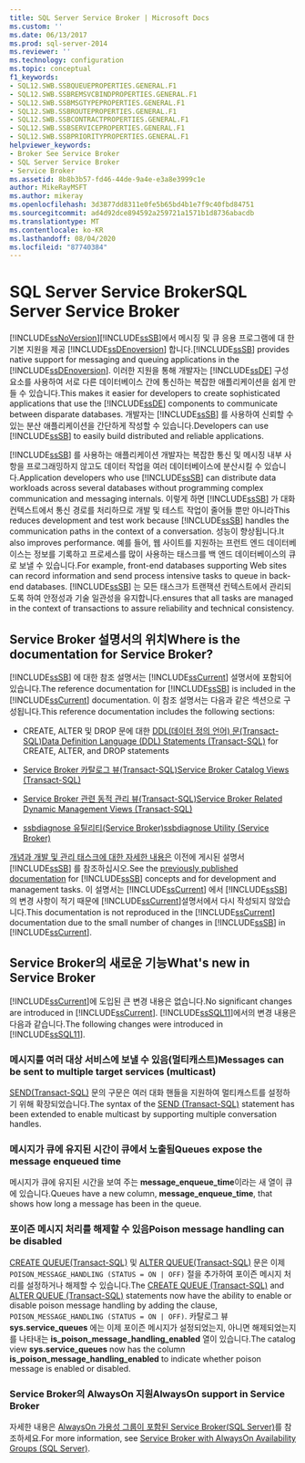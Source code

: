```yaml
---
title: SQL Server Service Broker | Microsoft Docs
ms.custom: ''
ms.date: 06/13/2017
ms.prod: sql-server-2014
ms.reviewer: ''
ms.technology: configuration
ms.topic: conceptual
f1_keywords:
- SQL12.SWB.SSBQUEUEPROPERTIES.GENERAL.F1
- SQL12.SWB.SSBREMSVCBINDPROPERTIES.GENERAL.F1
- SQL12.SWB.SSBMSGTYPEPROPERTIES.GENERAL.F1
- SQL12.SWB.SSBROUTEPROPERTIES.GENERAL.F1
- SQL12.SWB.SSBCONTRACTPROPERTIES.GENERAL.F1
- SQL12.SWB.SSBSERVICEPROPERTIES.GENERAL.F1
- SQL12.SWB.SSBPRIORITYPROPERTIES.GENERAL.F1
helpviewer_keywords:
- Broker See Service Broker
- SQL Server Service Broker
- Service Broker
ms.assetid: 8b8b3b57-fd46-44de-9a4e-e3a8e3999c1e
author: MikeRayMSFT
ms.author: mikeray
ms.openlocfilehash: 3d3877dd8311e0fe5b65bd4b1e7f9c40fbd84751
ms.sourcegitcommit: ad4d92dce894592a259721a1571b1d8736abacdb
ms.translationtype: MT
ms.contentlocale: ko-KR
ms.lasthandoff: 08/04/2020
ms.locfileid: "87740384"
---
```

# <a name="sql-server-service-broker"></a><span data-ttu-id="e8569-102">SQL Server Service Broker</span><span class="sxs-lookup"><span data-stu-id="e8569-102">SQL Server Service Broker</span></span>
  [!INCLUDE[ssNoVersion](../../includes/ssnoversion-md.md)]<span data-ttu-id="e8569-103">[!INCLUDE[ssSB](../../includes/sssb-md.md)]에서 메시징 및 큐 응용 프로그램에 대 한 기본 지원을 제공 [!INCLUDE[ssDEnoversion](../../includes/ssdenoversion-md.md)] 합니다.</span><span class="sxs-lookup"><span data-stu-id="e8569-103">[!INCLUDE[ssSB](../../includes/sssb-md.md)] provides native support for messaging and queuing applications in the [!INCLUDE[ssDEnoversion](../../includes/ssdenoversion-md.md)].</span></span> <span data-ttu-id="e8569-104">이러한 지원을 통해 개발자는 [!INCLUDE[ssDE](../../includes/ssde-md.md)] 구성 요소를 사용하여 서로 다른 데이터베이스 간에 통신하는 복잡한 애플리케이션을 쉽게 만들 수 있습니다.</span><span class="sxs-lookup"><span data-stu-id="e8569-104">This makes it easier for developers to create sophisticated applications that use the [!INCLUDE[ssDE](../../includes/ssde-md.md)] components to communicate between disparate databases.</span></span> <span data-ttu-id="e8569-105">개발자는 [!INCLUDE[ssSB](../../includes/sssb-md.md)] 를 사용하여 신뢰할 수 있는 분산 애플리케이션을 간단하게 작성할 수 있습니다.</span><span class="sxs-lookup"><span data-stu-id="e8569-105">Developers can use [!INCLUDE[ssSB](../../includes/sssb-md.md)] to easily build distributed and reliable applications.</span></span>  
  
 <span data-ttu-id="e8569-106">[!INCLUDE[ssSB](../../includes/sssb-md.md)] 를 사용하는 애플리케이션 개발자는 복잡한 통신 및 메시징 내부 사항을 프로그래밍하지 않고도 데이터 작업을 여러 데이터베이스에 분산시킬 수 있습니다.</span><span class="sxs-lookup"><span data-stu-id="e8569-106">Application developers who use [!INCLUDE[ssSB](../../includes/sssb-md.md)] can distribute data workloads across several databases without programming complex communication and messaging internals.</span></span> <span data-ttu-id="e8569-107">이렇게 하면 [!INCLUDE[ssSB](../../includes/sssb-md.md)] 가 대화 컨텍스트에서 통신 경로를 처리하므로 개발 및 테스트 작업이 줄어들 뿐만 아니라</span><span class="sxs-lookup"><span data-stu-id="e8569-107">This reduces development and test work because [!INCLUDE[ssSB](../../includes/sssb-md.md)] handles the communication paths in the context of a conversation.</span></span> <span data-ttu-id="e8569-108">성능이 향상됩니다.</span><span class="sxs-lookup"><span data-stu-id="e8569-108">It also improves performance.</span></span> <span data-ttu-id="e8569-109">예를 들어, 웹 사이트를 지원하는 프런트 엔드 데이터베이스는 정보를 기록하고 프로세스를 많이 사용하는 태스크를 백 엔드 데이터베이스의 큐로 보낼 수 있습니다.</span><span class="sxs-lookup"><span data-stu-id="e8569-109">For example, front-end databases supporting Web sites can record information and send process intensive tasks to queue in back-end databases.</span></span> [!INCLUDE[ssSB](../../includes/sssb-md.md)] <span data-ttu-id="e8569-110">는 모든 태스크가 트랜잭션 컨텍스트에서 관리되도록 하여 안정성과 기술 일관성을 유지합니다.</span><span class="sxs-lookup"><span data-stu-id="e8569-110">ensures that all tasks are managed in the context of transactions to assure reliability and technical consistency.</span></span>  
  
## <a name="where-is-the-documentation-for-service-broker"></a><span data-ttu-id="e8569-111">Service Broker 설명서의 위치</span><span class="sxs-lookup"><span data-stu-id="e8569-111">Where is the documentation for Service Broker?</span></span>  
 <span data-ttu-id="e8569-112">[!INCLUDE[ssSB](../../includes/sssb-md.md)] 에 대한 참조 설명서는 [!INCLUDE[ssCurrent](../../includes/sscurrent-md.md)] 설명서에 포함되어 있습니다.</span><span class="sxs-lookup"><span data-stu-id="e8569-112">The reference documentation for [!INCLUDE[ssSB](../../includes/sssb-md.md)] is included in the [!INCLUDE[ssCurrent](../../includes/sscurrent-md.md)] documentation.</span></span> <span data-ttu-id="e8569-113">이 참조 설명서는 다음과 같은 섹션으로 구성됩니다.</span><span class="sxs-lookup"><span data-stu-id="e8569-113">This reference documentation includes the following sections:</span></span>  
  
-   <span data-ttu-id="e8569-114">CREATE, ALTER 및 DROP 문에 대한 [DDL&#40;데이터 정의 언어&#41; 문&#40;Transact-SQL&#41;](/sql/odbc/reference/develop-app/ddl-statements)</span><span class="sxs-lookup"><span data-stu-id="e8569-114">[Data Definition Language &#40;DDL&#41; Statements &#40;Transact-SQL&#41;](/sql/odbc/reference/develop-app/ddl-statements) for CREATE, ALTER, and DROP statements</span></span>  
  
-   [<span data-ttu-id="e8569-115">Service Broker 카탈로그 뷰&#40;Transact-SQL&#41;</span><span class="sxs-lookup"><span data-stu-id="e8569-115">Service Broker Catalog Views &#40;Transact-SQL&#41;</span></span>](/sql/relational-databases/system-catalog-views/service-broker-catalog-views-transact-sql)  
  
-   [<span data-ttu-id="e8569-116">Service Broker 관련 동적 관리 뷰&#40;Transact-SQL&#41;</span><span class="sxs-lookup"><span data-stu-id="e8569-116">Service Broker Related Dynamic Management Views &#40;Transact-SQL&#41;</span></span>](/sql/relational-databases/system-dynamic-management-views/service-broker-related-dynamic-management-views-transact-sql)  
  
-   [<span data-ttu-id="e8569-117">ssbdiagnose 유틸리티&#40;Service Broker&#41;</span><span class="sxs-lookup"><span data-stu-id="e8569-117">ssbdiagnose Utility &#40;Service Broker&#41;</span></span>](../../tools/ssbdiagnose/ssbdiagnose-utility-service-broker.md)  
  
 <span data-ttu-id="e8569-118">[개념과 개발 및 관리 태스크에 대한 자세한 내용은](https://go.microsoft.com/fwlink/?LinkId=231312) 이전에 게시된 설명서 [!INCLUDE[ssSB](../../includes/sssb-md.md)] 를 참조하십시오.</span><span class="sxs-lookup"><span data-stu-id="e8569-118">See the [previously published documentation](https://go.microsoft.com/fwlink/?LinkId=231312) for [!INCLUDE[ssSB](../../includes/sssb-md.md)] concepts and for development and management tasks.</span></span> <span data-ttu-id="e8569-119">이 설명서는 [!INCLUDE[ssCurrent](../../includes/sscurrent-md.md)] 에서 [!INCLUDE[ssSB](../../includes/sssb-md.md)] 의 변경 사항이 적기 때문에 [!INCLUDE[ssCurrent](../../includes/sscurrent-md.md)]설명서에서 다시 작성되지 않았습니다.</span><span class="sxs-lookup"><span data-stu-id="e8569-119">This documentation is not reproduced in the [!INCLUDE[ssCurrent](../../includes/sscurrent-md.md)] documentation due to the small number of changes in [!INCLUDE[ssSB](../../includes/sssb-md.md)] in [!INCLUDE[ssCurrent](../../includes/sscurrent-md.md)].</span></span>  
  
## <a name="whats-new-in-service-broker"></a><span data-ttu-id="e8569-120">Service Broker의 새로운 기능</span><span class="sxs-lookup"><span data-stu-id="e8569-120">What's new in Service Broker</span></span>  
 <span data-ttu-id="e8569-121">[!INCLUDE[ssCurrent](../../includes/sscurrent-md.md)]에 도입된 큰 변경 내용은 없습니다.</span><span class="sxs-lookup"><span data-stu-id="e8569-121">No significant changes are introduced in [!INCLUDE[ssCurrent](../../includes/sscurrent-md.md)].</span></span>  <span data-ttu-id="e8569-122">[!INCLUDE[ssSQL11](../../includes/sssql11-md.md)]에서의 변경 내용은 다음과 같습니다.</span><span class="sxs-lookup"><span data-stu-id="e8569-122">The following changes were introduced in [!INCLUDE[ssSQL11](../../includes/sssql11-md.md)].</span></span>  
  
### <a name="messages-can-be-sent-to-multiple-target-services-multicast"></a><span data-ttu-id="e8569-123">메시지를 여러 대상 서비스에 보낼 수 있음(멀티캐스트)</span><span class="sxs-lookup"><span data-stu-id="e8569-123">Messages can be sent to multiple target services (multicast)</span></span>  
 <span data-ttu-id="e8569-124">[SEND&#40;Transact-SQL&#41;](/sql/t-sql/statements/send-transact-sql) 문의 구문은 여러 대화 핸들을 지원하여 멀티캐스트를 설정하기 위해 확장되었습니다.</span><span class="sxs-lookup"><span data-stu-id="e8569-124">The syntax of the [SEND &#40;Transact-SQL&#41;](/sql/t-sql/statements/send-transact-sql) statement has been extended to enable multicast by supporting multiple conversation handles.</span></span>  
  
### <a name="queues-expose-the-message-enqueued-time"></a><span data-ttu-id="e8569-125">메시지가 큐에 유지된 시간이 큐에서 노출됨</span><span class="sxs-lookup"><span data-stu-id="e8569-125">Queues expose the message enqueued time</span></span>  
 <span data-ttu-id="e8569-126">메시지가 큐에 유지된 시간을 보여 주는 **message_enqueue_time**이라는 새 열이 큐에 있습니다.</span><span class="sxs-lookup"><span data-stu-id="e8569-126">Queues have a new column, **message_enqueue_time**, that shows how long a message has been in the queue.</span></span>  
  
### <a name="poison-message-handling-can-be-disabled"></a><span data-ttu-id="e8569-127">포이즌 메시지 처리를 해제할 수 있음</span><span class="sxs-lookup"><span data-stu-id="e8569-127">Poison message handling can be disabled</span></span>  
 <span data-ttu-id="e8569-128">[CREATE QUEUE&#40;Transact-SQL&#41;](/sql/t-sql/statements/create-queue-transact-sql) 및 [ALTER QUEUE&#40;Transact-SQL&#41;](/sql/t-sql/statements/alter-queue-transact-sql) 문은 이제 `POISON_MESSAGE_HANDLING (STATUS = ON | OFF)` 절을 추가하여 포이즌 메시지 처리를 설정하거나 해제할 수 있습니다.</span><span class="sxs-lookup"><span data-stu-id="e8569-128">The [CREATE QUEUE &#40;Transact-SQL&#41;](/sql/t-sql/statements/create-queue-transact-sql) and [ALTER QUEUE &#40;Transact-SQL&#41;](/sql/t-sql/statements/alter-queue-transact-sql) statements now have the ability to enable or disable poison message handling by adding the clause, `POISON_MESSAGE_HANDLING (STATUS = ON | OFF)`.</span></span> <span data-ttu-id="e8569-129">카탈로그 뷰 **sys.service_queues** 에는 이제 포이즌 메시지가 설정되었는지, 아니면 해제되었는지를 나타내는 **is_poison_message_handling_enabled** 열이 있습니다.</span><span class="sxs-lookup"><span data-stu-id="e8569-129">The catalog view **sys.service_queues** now has the column **is_poison_message_handling_enabled** to indicate whether poison message is enabled or disabled.</span></span>  
  
### <a name="alwayson-support-in-service-broker"></a><span data-ttu-id="e8569-130">Service Broker의 AlwaysOn 지원</span><span class="sxs-lookup"><span data-stu-id="e8569-130">AlwaysOn support in Service Broker</span></span>  
 <span data-ttu-id="e8569-131">자세한 내용은 [AlwaysOn 가용성 그룹이 포함된 Service Broker&#40;SQL Server&#41;](../availability-groups/windows/service-broker-with-always-on-availability-groups-sql-server.md)를 참조하세요.</span><span class="sxs-lookup"><span data-stu-id="e8569-131">For more information, see [Service Broker with AlwaysOn Availability Groups &#40;SQL Server&#41;](../availability-groups/windows/service-broker-with-always-on-availability-groups-sql-server.md).</span></span>  
  
  
